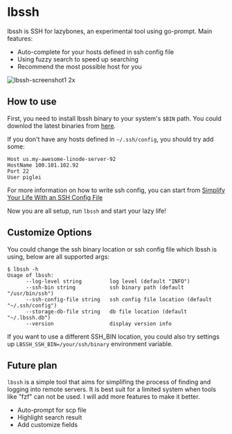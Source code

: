 # lbssh

lbssh is SSH for lazybones, an experimental tool using go-prompt. Main features:

- Auto-complete for your hosts defined in ssh config file
- Using fuzzy search to speed up searching
- Recommend the most possible host for you

<img alt="lbssh-screenshot1 2x" src="https://user-images.githubusercontent.com/731266/38121101-bc18bcc4-33ff-11e8-8611-07c3b614fe9e.gif">

## How to use

First, you need to install lbssh binary to your system's `$BIN` path. You could downlod the 
latest binaries from [here](https://github.com/piglei/lbssh/releases).

If you don't have any hosts defined in `~/.ssh/config`, you should try add some:

```
Host us.my-awesome-linode-server-92
HostName 100.101.102.92
Port 22
User piglei
```

For more information on how to write ssh config, you can start from [Simplify Your Life With an SSH Config File](http://nerderati.com/2011/03/17/simplify-your-life-with-an-ssh-config-file/)

Now you are all setup, run `lbssh` and start your lazy life!

## Customize Options

You could change the ssh binary location or ssh config file which lbssh is using, 
below are all supported args:

```console
$ lbssh -h
Usage of lbssh:
      --log-level string         log level (default "INFO")
      --ssh-bin string           ssh binary path (default "/usr/bin/ssh")
      --ssh-config-file string   ssh config file location (default "~/.ssh/config")
      --storage-db-file string   db file location (default "~/.lbssh.db")
      --version                  display version info
```

If you want to use a different SSH_BIN location, you could also try settings up 
`LBSSH_SSH_BIN=/your/ssh/binary` environment variable.

## Future plan

`lbssh` is a simple tool that aims for simplifing the process of finding and logging into 
remote servers. It is best suit for a limited system when tools like "fzf" can not be 
used. I will add more features to make it better.

- Auto-prompt for scp file
- Highlight search result
- Add customize fields
